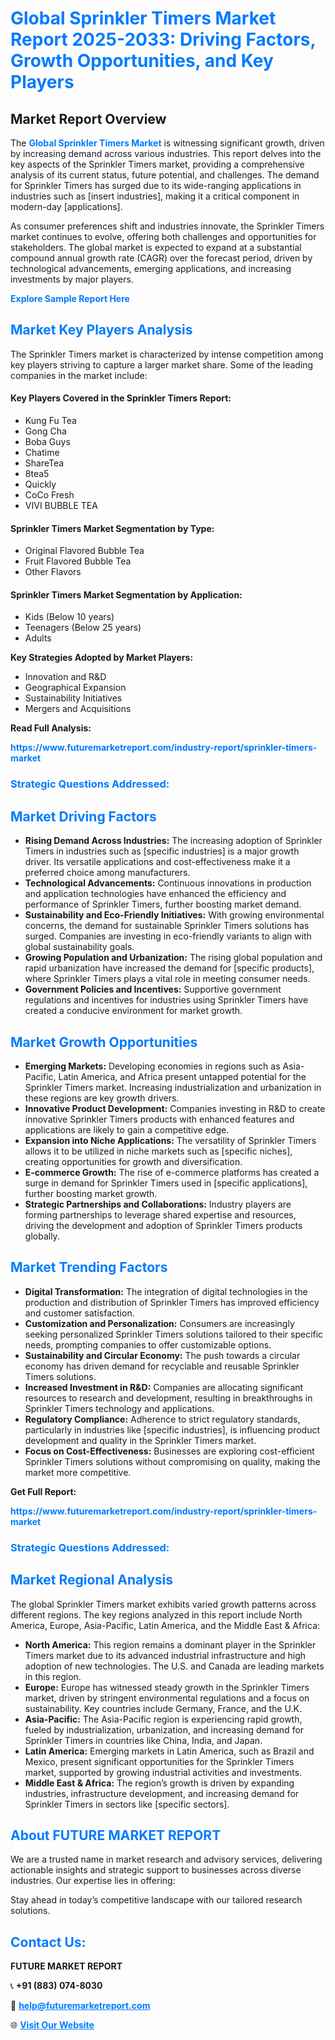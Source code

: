 <h1 style="color: #007BFF;">Global Sprinkler Timers Market Report 2025-2033: Driving Factors, Growth Opportunities, and Key Players</h1>

<section id="overview">
<h2>Market Report Overview</h2>
<p>The <a href="https://www.futuremarketreport.com/industry-report/sprinkler-timers-market" style="color: #007BFF; text-decoration: none;"><strong>Global Sprinkler Timers Market</strong></a> is witnessing significant growth, driven by increasing demand across various industries. This report delves into the key aspects of the Sprinkler Timers market, providing a comprehensive analysis of its current status, future potential, and challenges. The demand for Sprinkler Timers has surged due to its wide-ranging applications in industries such as [insert industries], making it a critical component in modern-day [applications].</p>
<p>As consumer preferences shift and industries innovate, the Sprinkler Timers market continues to evolve, offering both challenges and opportunities for stakeholders. The global market is expected to expand at a substantial compound annual growth rate (CAGR) over the forecast period, driven by technological advancements, emerging applications, and increasing investments by major players.</p>
</section>

<section id="overview">
<p><a href="https://www.futuremarketreport.com/request-sample/reportId=33080" style="color: #007BFF; text-decoration: none;"><strong>Explore Sample Report Here</strong></a></p>
</section>

<section id="key-players">
<h2 style="color: #007BFF;">Market Key Players Analysis</h2>
<p>The Sprinkler Timers market is characterized by intense competition among key players striving to capture a larger market share. Some of the leading companies in the market include:</p>
<h4>Key Players Covered in the Sprinkler Timers Report:</h4>
<ul><li>Kung Fu Tea</li><li>Gong Cha</li><li>Boba Guys</li><li>Chatime</li><li>ShareTea</li><li>8tea5</li><li>Quickly</li><li>CoCo Fresh</li><li>VIVI BUBBLE TEA</li></ul>
<h4>Sprinkler Timers Market Segmentation by Type:</h4>
<ul><li>Original Flavored Bubble Tea</li><li>Fruit Flavored Bubble Tea</li><li>Other Flavors</li></ul>

<h4>Sprinkler Timers Market Segmentation by Application:</h4>
<ul><li>Kids (Below 10 years)</li><li>Teenagers (Below 25 years)</li><li>Adults</li></ul>
<p><strong>Key Strategies Adopted by Market Players:</strong></p>
<ul>
<li>Innovation and R&D</li>
<li>Geographical Expansion</li>
<li>Sustainability Initiatives</li>
<li>Mergers and Acquisitions</li>
</ul>
</section>

<section>
<p><strong>Read Full Analysis: </strong></p><a href="https://www.futuremarketreport.com/industry-report/sprinkler-timers-market" style="color: #007BFF; text-decoration: none;"><strong>https://www.futuremarketreport.com/industry-report/sprinkler-timers-market</strong></a>
<h3 style="color: #007BFF;">Strategic Questions Addressed:</h3>
</section>

<section id="driving-factors">
<h2 style="color: #007BFF;">Market Driving Factors</h2>
<ul>
<li><strong>Rising Demand Across Industries:</strong> The increasing adoption of Sprinkler Timers in industries such as [specific industries] is a major growth driver. Its versatile applications and cost-effectiveness make it a preferred choice among manufacturers.</li>
<li><strong>Technological Advancements:</strong> Continuous innovations in production and application technologies have enhanced the efficiency and performance of Sprinkler Timers, further boosting market demand.</li>
<li><strong>Sustainability and Eco-Friendly Initiatives:</strong> With growing environmental concerns, the demand for sustainable Sprinkler Timers solutions has surged. Companies are investing in eco-friendly variants to align with global sustainability goals.</li>
<li><strong>Growing Population and Urbanization:</strong> The rising global population and rapid urbanization have increased the demand for [specific products], where Sprinkler Timers plays a vital role in meeting consumer needs.</li>
<li><strong>Government Policies and Incentives:</strong> Supportive government regulations and incentives for industries using Sprinkler Timers have created a conducive environment for market growth.</li>
</ul>
</section>

<section id="growth-opportunities">
<h2 style="color: #007BFF;">Market Growth Opportunities</h2>
<ul>
<li><strong>Emerging Markets:</strong> Developing economies in regions such as Asia-Pacific, Latin America, and Africa present untapped potential for the Sprinkler Timers market. Increasing industrialization and urbanization in these regions are key growth drivers.</li>
<li><strong>Innovative Product Development:</strong> Companies investing in R&D to create innovative Sprinkler Timers products with enhanced features and applications are likely to gain a competitive edge.</li>
<li><strong>Expansion into Niche Applications:</strong> The versatility of Sprinkler Timers allows it to be utilized in niche markets such as [specific niches], creating opportunities for growth and diversification.</li>
<li><strong>E-commerce Growth:</strong> The rise of e-commerce platforms has created a surge in demand for Sprinkler Timers used in [specific applications], further boosting market growth.</li>
<li><strong>Strategic Partnerships and Collaborations:</strong> Industry players are forming partnerships to leverage shared expertise and resources, driving the development and adoption of Sprinkler Timers products globally.</li>
</ul>
</section>

<section id="trending-factors">
<h2 style="color: #007BFF;">Market Trending Factors</h2>
<ul>
<li><strong>Digital Transformation:</strong> The integration of digital technologies in the production and distribution of Sprinkler Timers has improved efficiency and customer satisfaction.</li>
<li><strong>Customization and Personalization:</strong> Consumers are increasingly seeking personalized Sprinkler Timers solutions tailored to their specific needs, prompting companies to offer customizable options.</li>
<li><strong>Sustainability and Circular Economy:</strong> The push towards a circular economy has driven demand for recyclable and reusable Sprinkler Timers solutions.</li>
<li><strong>Increased Investment in R&D:</strong> Companies are allocating significant resources to research and development, resulting in breakthroughs in Sprinkler Timers technology and applications.</li>
<li><strong>Regulatory Compliance:</strong> Adherence to strict regulatory standards, particularly in industries like [specific industries], is influencing product development and quality in the Sprinkler Timers market.</li>
<li><strong>Focus on Cost-Effectiveness:</strong> Businesses are exploring cost-efficient Sprinkler Timers solutions without compromising on quality, making the market more competitive.</li>
</ul>
</section>

<section>
<p><strong>Get Full Report: </strong></p><a href="https://www.futuremarketreport.com/industry-report/sprinkler-timers-market" style="color: #007BFF; text-decoration: none;"><strong>https://www.futuremarketreport.com/industry-report/sprinkler-timers-market</strong></a>
<h3 style="color: #007BFF;">Strategic Questions Addressed:</h3>
</section>


<section id="regional-analysis">
<h2 style="color: #007BFF;">Market Regional Analysis</h2>
<p>The global Sprinkler Timers market exhibits varied growth patterns across different regions. The key regions analyzed in this report include North America, Europe, Asia-Pacific, Latin America, and the Middle East & Africa:</p>
<ul>
<li><strong>North America:</strong> This region remains a dominant player in the Sprinkler Timers market due to its advanced industrial infrastructure and high adoption of new technologies. The U.S. and Canada are leading markets in this region.</li>
<li><strong>Europe:</strong> Europe has witnessed steady growth in the Sprinkler Timers market, driven by stringent environmental regulations and a focus on sustainability. Key countries include Germany, France, and the U.K.</li>
<li><strong>Asia-Pacific:</strong> The Asia-Pacific region is experiencing rapid growth, fueled by industrialization, urbanization, and increasing demand for Sprinkler Timers in countries like China, India, and Japan.</li>
<li><strong>Latin America:</strong> Emerging markets in Latin America, such as Brazil and Mexico, present significant opportunities for the Sprinkler Timers market, supported by growing industrial activities and investments.</li>
<li><strong>Middle East & Africa:</strong> The region’s growth is driven by expanding industries, infrastructure development, and increasing demand for Sprinkler Timers in sectors like [specific sectors].</li>
</ul>
</section>

<footer>
<h2 style="color: #007BFF;">About FUTURE MARKET REPORT</h2>
<p>We are a trusted name in market research and advisory services, delivering actionable insights and strategic support to businesses across diverse industries. Our expertise lies in offering:</p>

<p>Stay ahead in today’s competitive landscape with our tailored research solutions.</p>

<h2 style="color: #007BFF;">Contact Us:</h2>
<p><strong>FUTURE MARKET REPORT</strong></p>
<p>📞 <strong>+91 (883) 074-8030</strong></p>
<p>📧 <strong><a href="mailto:help@futuremarketreport.com" style="color: #007BFF;">help@futuremarketreport.com</a></strong></p>
<p>🌐 <strong><a href="https://www.futuremarketreport.com/" style="color: #007BFF;">Visit Our Website</a></strong></p>
</footer>
